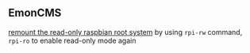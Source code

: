 ## EmonCMS

[remount the read-only raspbian root system](http://openenergymonitor.org/emon/node/5331) by using `rpi-rw` command, `rpi-ro` to enable read-only mode again
